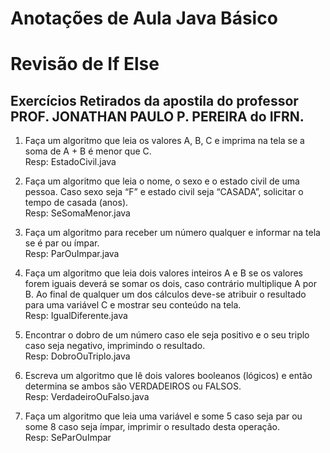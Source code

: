 Anotações de Aula Java Básico  
================================

# Revisão de If Else  
  
## Exercícios Retirados da apostila do professor PROF. JONATHAN PAULO P. PEREIRA do IFRN.

1) Faça um algoritmo que leia os valores A, B, C e imprima na tela se a soma de A + B é menor que C.  
Resp: EstadoCivil.java  
  
2) Faça um algoritmo que leia o nome, o sexo e o estado civil de uma pessoa. Caso sexo seja “F” e
estado civil seja “CASADA”, solicitar o tempo de casada (anos).  
Resp: SeSomaMenor.java  
  
3) Faça um algoritmo para receber um número qualquer e informar na tela se é par ou ímpar.  
Resp: ParOuImpar.java  
  
4) Faça um algoritmo que leia dois valores inteiros A e B se os valores forem iguais deverá se
somar os dois, caso contrário multiplique A por B. Ao final de qualquer um dos cálculos deve-se
atribuir o resultado para uma variável C e mostrar seu conteúdo na tela.  
Resp: IgualDiferente.java  
  
5) Encontrar o dobro de um número caso ele seja positivo e o seu triplo caso seja negativo,
imprimindo o resultado.  
Resp: DobroOuTriplo.java  
  
6) Escreva um algoritmo que lê dois valores booleanos (lógicos) e então determina se ambos são
VERDADEIROS ou FALSOS.  
Resp: VerdadeiroOuFalso.java  
  
7) Faça um algoritmo que leia uma variável e some 5 caso seja par ou some 8 caso seja ímpar,
imprimir o resultado desta operação.  
Resp: SeParOuImpar
  
